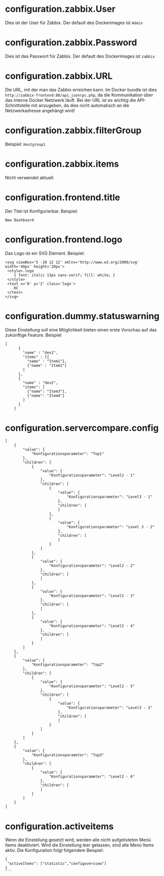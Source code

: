 # configuration.zabbix.User
Dies ist der User für Zabbix. Der default des Dockerimages ist `Admin`

# configuration.zabbix.Password	
Dies ist das Passwort für Zabbix. Der default des Dockerimages ist `zabbix`

# configuration.zabbix.URL	
Die URL, mit der man das Zabbix erreichen kann. Im Docker bundle ist dies `http://zabbix-frontend:80/api_jsonrpc.php`, da die Kommunikation über das interne Docker Netzwerk läuft.
Bei der URL ist es wichtig die API-Schnittstelle mit anzugeben, da dies nicht automatisch an die Netzwerkadresse angehängt wird!

# configuration.zabbix.filterGroup	
Beispiel: `Hostgroup1`
# configuration.zabbix.items
Nicht verwendet aktuell.	
# configuration.frontend.title	
Der Titel ist Konfigurierbar. Beispiel:
```
New Dashboard
``` 

# configuration.frontend.logo	
Das Logo ist ein SVG Element. Beispiel:
```
<svg viewBox='5 -10 12 12' xmlns='http://www.w3.org/2000/svg' width='40px' height='20px'>
 <style>.logo 
    { font: italic 13px sans-serif; fill: white; } 
 </style> 
 <text x='0' y='2' class='logo'>
    KC
 </text>
</svg>
```
# configuration.dummy.statuswarning	
Diese Einstellung soll eine Möglichkeit bieten einen erste Vorschau auf das zukünftige Feature. Beispiel
```
[
      {
        "name" : "dev1",
        "items" : [{
          "name" : "Item1"},
          {"name" : "Item2"}
        ]
      },
      {
        "name" : "dev2",
        "items": [
          {"name": "Item3"},
          {"name": "Item4"}
        ]
      }
    ]
```

# configuration.servercompare.config
```
[
    {
        "value": {
            "Konfigurationsparameter": "Top1"
        },
        "children": [
            {
                "value": {
                    "Konfigurationsparameter": "Level2 - 1"
                },
                "children": [
                    {
                        "value": {
                            "Konfigurationsparameter": "Level3 - 1"
                        },
                        "children": [
                        ]
                    },
                    {
                        "value": {
                            "Konfigurationsparameter": "Level 3 - 2"
                        },
                        "children": [
                        ]
                    }
                ]
            },
            {
                "value": {
                    "Konfigurationsparameter": "Level2 - 2"
                },
                "children": [
                ]
            },
            {
                "value": {
                    "Konfigurationsparameter": "Level2 - 3"
                },
                "children": [
                ]
            },
            {
                "value": {
                    "Konfigurationsparameter": "Level2 - 4"
                },
                "children": [
                ]
            }
        ]
    },
    {
        "value": {
            "Konfigurationsparameter": "Top2"
        },
        "children": [
            {
                "value": {
                    "Konfigurationsparameter": "Level2 - 5"
                },
                "children": [
                    {
                        "value": {
                            "Konfigurationsparameter": "Level3 - 3"
                        },
                        "children": [
                        ]
                    }
                ]
            }
        ]
    },
    {
        "value": {
            "Konfigurationsparameter": "Top3"
        },
        "children": [
            {
                "value": {
                    "Konfigurationsparameter": "Level2 - 6"
                },
                "children": [
                ]
            }
        ]
    }
]
```
# configuration.activeitems
Wenn die Einstellung gesetzt wird, werden alle nicht aufgelisteten Menü Items deaktiviert.
Wird die Einstellung leer gelassen, sind alle Menü Items aktiv.
Die Konfiguration folgt folgendem Beispiel:
````
{
 "activeItems": ["statistic","configoverview"]
}
```
